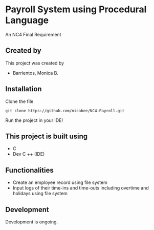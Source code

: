 # Payroll System using Procedural Language

An NC4 Final Requirement

## Created by

This project was created by

- Barrientos, Monica B.


## Installation

Clone the file

```
git clone https://github.com/nicabee/NC4-Payroll.git
```

Run the project in your IDE!


## This project is built using

- C
- Dev C ++ (IDE)

## Functionalities

- Create an employee record using file system
- Input logs of their time-ins and time-outs including overtime and holidays using file system

## Development

Development is ongoing.
